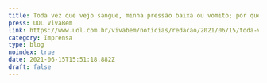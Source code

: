 ```yaml
---
title: Toda vez que vejo sangue, minha pressão baixa ou vomito; por que será?
press: UOL VivaBem
link: https://www.uol.com.br/vivabem/noticias/redacao/2021/06/15/toda-vez-que-vejo-sangue-minha-pressao-baixa-ou-vomito-por-que-sera.htm
category: Imprensa
type: blog
noindex: true
date: 2021-06-15T15:51:18.882Z
draft: false
---
```

